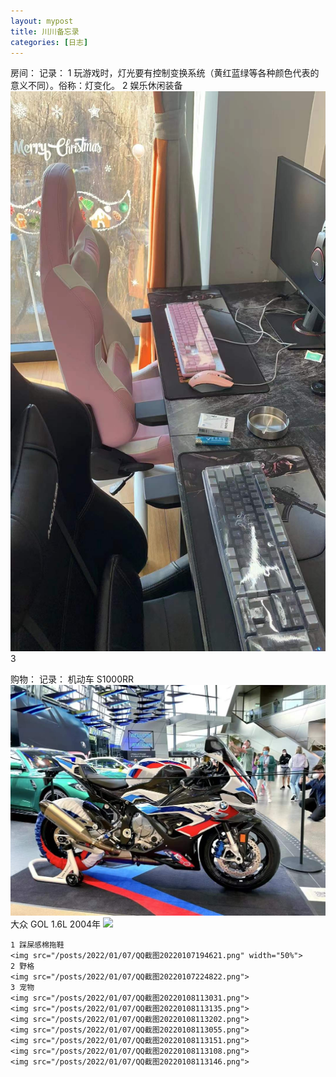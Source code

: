 ```yaml
---
layout: mypost
title: 川川备忘录
categories: [日志]
---
```


房间：
	记录： 
	1 玩游戏时，灯光要有控制变换系统（黄红蓝绿等各种颜色代表的意义不同）。俗称：灯变化。
	2 娱乐休闲装备
	<img src="/posts/2022/01/07/微信图片_20220107225205.jpg">
	3 

购物：
	记录：
	机动车
	S1000RR
	<img src="/posts/2022/01/07/微信图片_20220107224104.jpg">
	大众
	GOL 1.6L 2004年
	<img src="./posts/2022/01/07/微信图片_20220107225215.jpg">



	1 踩屎感棉拖鞋 
	<img src="/posts/2022/01/07/QQ截图20220107194621.png" width="50%">
	2 野格
	<img src="/posts/2022/01/07/QQ截图20220107224822.png">
	3 宠物
	<img src="/posts/2022/01/07/QQ截图20220108113031.png">
	<img src="/posts/2022/01/07/QQ截图20220108113135.png">
	<img src="/posts/2022/01/07/QQ截图20220108113202.png">
	<img src="/posts/2022/01/07/QQ截图20220108113055.png">
	<img src="/posts/2022/01/07/QQ截图20220108113151.png">
	<img src="/posts/2022/01/07/QQ截图20220108113108.png">
	<img src="/posts/2022/01/07/QQ截图20220108113146.png">